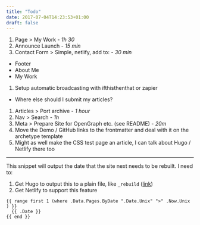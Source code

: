 ```yaml
---
title: "Todo"
date: 2017-07-04T14:23:53+01:00
draft: false
---
```


1. Page > My Work - *1h 30*
1. Announce Launch - *15 min*
1. Contact Form > Simple, netlify, add to: - *30 min*
  * Footer
  * About Me
  * My Work
1. Setup automatic broadcasting with ifthisthenthat or zapier
  * Where else should I submit my articles?
1. Articles > Port archive - *1 hour*
1. Nav > Search - *1h*
1. Meta > Prepare Site for OpenGraph etc. (see README) - *20m*
1. Move the Demo / GitHub links to the frontmatter and deal with it on the archetype template
1. Might as well make the CSS test page an article, I can talk about Hugo / Netlify there too


---

This snippet will output the date that the site next needs to be rebuilt. I need to:

1. Get Hugo to output this to a plain file, like `_rebuild` ([link](https://discourse.gohugo.io/t/how-to-generate-a-file-without-file-extension/7449))
1. Get Netlify to support this feature

```
{{ range first 1 (where .Data.Pages.ByDate ".Date.Unix" ">" .Now.Unix ) }}
  {{ .Date }}
{{ end }}
```
